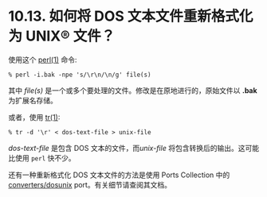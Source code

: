 # 10.13. 如何将 DOS 文本文件重新格式化为 UNIX® 文件？

使用这个 [perl(1)](https://www.freebsd.org/cgi/man.cgi?query=perl&sektion=1&format=html) 命令:

```
% perl -i.bak -npe 's/\r\n/\n/g' file(s)
```

其中 *file(s)* 是一个或多个要处理的文件。修改是在原地进行的，原始文件以 **.bak** 为扩展名存储。

或者，使用 [tr(1)](https://www.freebsd.org/cgi/man.cgi?query=tr&sektion=1&format=html):

```
% tr -d '\r' < dos-text-file > unix-file
```

*dos-text-file* 是包含 DOS 文本的文件，而*unix-file* 将包含转换后的输出。这可能比使用 `perl` 快不少。

还有一种重新格式化 DOS 文本文件的方法是使用 Ports Collection 中的 [converters/dosunix](https://cgit.freebsd.org/ports/tree/converters/dosunix/pkg-descr) port。有关细节请查阅其文档。

